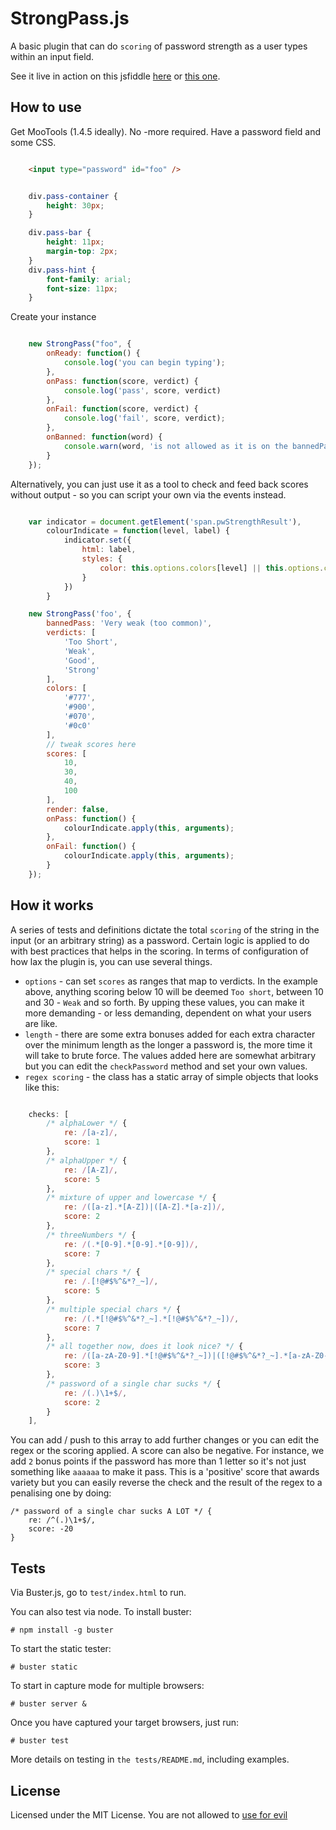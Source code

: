 StrongPass.js
==============

A basic plugin that can do `scoring` of password strength as a user types within an input field.

See it live in action on this jsfiddle [here](http://jsfiddle.net/dimitar/n8Dza/) or [this one](http://jsfiddle.net/dimitar/nZn6A/).


How to use
----------

Get MooTools (1.4.5 ideally). No -more required. Have a password field and some CSS.

```html

    <input type="password" id="foo" />
```

```css

    div.pass-container {
        height: 30px;
    }

    div.pass-bar {
        height: 11px;
        margin-top: 2px;
    }
    div.pass-hint {
        font-family: arial;
        font-size: 11px;
    }
```

Create your instance

```javascript

    new StrongPass("foo", {
        onReady: function() {
            console.log('you can begin typing');
        },
        onPass: function(score, verdict) {
            console.log('pass', score, verdict)
        },
        onFail: function(score, verdict) {
            console.log('fail', score, verdict);
        },
        onBanned: function(word) {
            console.warn(word, 'is not allowed as it is on the bannedPasswords list');
        }
    });
```

Alternatively, you can just use it as a tool to check and feed back scores without output - so you can script your own via the events instead.

```javascript

    var indicator = document.getElement('span.pwStrengthResult'),
        colourIndicate = function(level, label) {
            indicator.set({
                html: label,
                styles: {
                    color: this.options.colors[level] || this.options.colors.getLast()
                }
            })
        }

    new StrongPass('foo', {
        bannedPass: 'Very weak (too common)',
        verdicts: [
            'Too Short',
            'Weak',
            'Good',
            'Strong'
        ],
        colors: [
            '#777',
            '#900',
            '#070',
            '#0c0'
        ],
        // tweak scores here
        scores: [
            10,
            30,
            40,
            100
        ],
        render: false,
        onPass: function() {
            colourIndicate.apply(this, arguments);
        },
        onFail: function() {
            colourIndicate.apply(this, arguments);
        }
    });
```

How it works
------------

A series of tests and definitions dictate the total `scoring` of the string in the input (or an arbitrary string) as a password. Certain logic is applied to do with best practices that helps in the scoring. In terms of configuration of how lax the plugin is, you can use several things.

- `options` - can set `scores` as ranges that map to verdicts. In the example above, anything scoring below 10 will be deemed `Too short`, between 10 and 30 - `Weak` and so forth. By upping these values, you can make it more demanding - or less demanding, dependent on what your users are like.
- `length` - there are some extra bonuses added for each extra character over the minimum length as the longer a password is, the more time it will take to brute force. The values added here are somewhat arbitrary but you can edit the `checkPassword` method and set your own values.
- `regex scoring` - the class has a static array of simple objects that looks like this:

```javascript

    checks: [
        /* alphaLower */ {
            re: /[a-z]/,
            score: 1
        },
        /* alphaUpper */ {
            re: /[A-Z]/,
            score: 5
        },
        /* mixture of upper and lowercase */ {
            re: /([a-z].*[A-Z])|([A-Z].*[a-z])/,
            score: 2
        },
        /* threeNumbers */ {
            re: /(.*[0-9].*[0-9].*[0-9])/,
            score: 7
        },
        /* special chars */ {
            re: /.[!@#$%^&*?_~]/,
            score: 5
        },
        /* multiple special chars */ {
            re: /(.*[!@#$%^&*?_~].*[!@#$%^&*?_~])/,
            score: 7
        },
        /* all together now, does it look nice? */ {
            re: /([a-zA-Z0-9].*[!@#$%^&*?_~])|([!@#$%^&*?_~].*[a-zA-Z0-9])/,
            score: 3
        },
        /* password of a single char sucks */ {
            re: /(.)\1+$/,
            score: 2
        }
    ],
```

You can add / push to this array to add further changes or you can edit the regex or the scoring applied. A score can also be negative. For instance, we add `2` bonus points if the password has more than 1 letter so it's not just something like `aaaaaa` to make it pass. This is a 'positive' score that awards variety but you can easily reverse the check and the result of the regex to a penalising one by doing:

    /* password of a single char sucks A LOT */ {
        re: /^(.)\1+$/,
        score: -20
    }


Tests
-----

Via Buster.js, go to `test/index.html` to run.

You can also test via node. To install buster:

    # npm install -g buster
    
To start the static tester:    
    
    # buster static
    
To start in capture mode for multiple browsers:

    # buster server &

Once you have captured your target browsers, just run:

    # buster test

More details on testing in `the tests/README.md`, including examples.

License
-------

Licensed under the MIT License. You are not allowed to [use for evil](http://www.youtube.com/watch?v=-hCimLnIsDA)